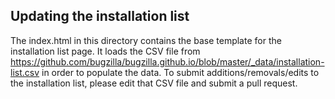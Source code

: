 ## Updating the installation list ##

The index.html in this directory contains the base template for the installation list page. It loads the CSV file from https://github.com/bugzilla/bugzilla.github.io/blob/master/_data/installation-list.csv in order to populate the data. To submit additions/removals/edits to the installation list, please edit that CSV file and submit a pull request.
